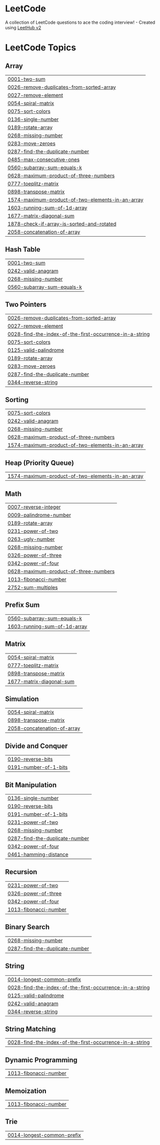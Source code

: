 # LeetCode
A collection of LeetCode questions to ace the coding interview! - Created using [LeetHub v2](https://github.com/arunbhardwaj/LeetHub-2.0)

<!---LeetCode Topics Start-->
# LeetCode Topics
## Array
|  |
| ------- |
| [0001-two-sum](https://github.com/rajvikash18113/LeetCode/tree/master/0001-two-sum) |
| [0026-remove-duplicates-from-sorted-array](https://github.com/rajvikash18113/LeetCode/tree/master/0026-remove-duplicates-from-sorted-array) |
| [0027-remove-element](https://github.com/rajvikash18113/LeetCode/tree/master/0027-remove-element) |
| [0054-spiral-matrix](https://github.com/rajvikash18113/LeetCode/tree/master/0054-spiral-matrix) |
| [0075-sort-colors](https://github.com/rajvikash18113/LeetCode/tree/master/0075-sort-colors) |
| [0136-single-number](https://github.com/rajvikash18113/LeetCode/tree/master/0136-single-number) |
| [0189-rotate-array](https://github.com/rajvikash18113/LeetCode/tree/master/0189-rotate-array) |
| [0268-missing-number](https://github.com/rajvikash18113/LeetCode/tree/master/0268-missing-number) |
| [0283-move-zeroes](https://github.com/rajvikash18113/LeetCode/tree/master/0283-move-zeroes) |
| [0287-find-the-duplicate-number](https://github.com/rajvikash18113/LeetCode/tree/master/0287-find-the-duplicate-number) |
| [0485-max-consecutive-ones](https://github.com/rajvikash18113/LeetCode/tree/master/0485-max-consecutive-ones) |
| [0560-subarray-sum-equals-k](https://github.com/rajvikash18113/LeetCode/tree/master/0560-subarray-sum-equals-k) |
| [0628-maximum-product-of-three-numbers](https://github.com/rajvikash18113/LeetCode/tree/master/0628-maximum-product-of-three-numbers) |
| [0777-toeplitz-matrix](https://github.com/rajvikash18113/LeetCode/tree/master/0777-toeplitz-matrix) |
| [0898-transpose-matrix](https://github.com/rajvikash18113/LeetCode/tree/master/0898-transpose-matrix) |
| [1574-maximum-product-of-two-elements-in-an-array](https://github.com/rajvikash18113/LeetCode/tree/master/1574-maximum-product-of-two-elements-in-an-array) |
| [1603-running-sum-of-1d-array](https://github.com/rajvikash18113/LeetCode/tree/master/1603-running-sum-of-1d-array) |
| [1677-matrix-diagonal-sum](https://github.com/rajvikash18113/LeetCode/tree/master/1677-matrix-diagonal-sum) |
| [1878-check-if-array-is-sorted-and-rotated](https://github.com/rajvikash18113/LeetCode/tree/master/1878-check-if-array-is-sorted-and-rotated) |
| [2058-concatenation-of-array](https://github.com/rajvikash18113/LeetCode/tree/master/2058-concatenation-of-array) |
## Hash Table
|  |
| ------- |
| [0001-two-sum](https://github.com/rajvikash18113/LeetCode/tree/master/0001-two-sum) |
| [0242-valid-anagram](https://github.com/rajvikash18113/LeetCode/tree/master/0242-valid-anagram) |
| [0268-missing-number](https://github.com/rajvikash18113/LeetCode/tree/master/0268-missing-number) |
| [0560-subarray-sum-equals-k](https://github.com/rajvikash18113/LeetCode/tree/master/0560-subarray-sum-equals-k) |
## Two Pointers
|  |
| ------- |
| [0026-remove-duplicates-from-sorted-array](https://github.com/rajvikash18113/LeetCode/tree/master/0026-remove-duplicates-from-sorted-array) |
| [0027-remove-element](https://github.com/rajvikash18113/LeetCode/tree/master/0027-remove-element) |
| [0028-find-the-index-of-the-first-occurrence-in-a-string](https://github.com/rajvikash18113/LeetCode/tree/master/0028-find-the-index-of-the-first-occurrence-in-a-string) |
| [0075-sort-colors](https://github.com/rajvikash18113/LeetCode/tree/master/0075-sort-colors) |
| [0125-valid-palindrome](https://github.com/rajvikash18113/LeetCode/tree/master/0125-valid-palindrome) |
| [0189-rotate-array](https://github.com/rajvikash18113/LeetCode/tree/master/0189-rotate-array) |
| [0283-move-zeroes](https://github.com/rajvikash18113/LeetCode/tree/master/0283-move-zeroes) |
| [0287-find-the-duplicate-number](https://github.com/rajvikash18113/LeetCode/tree/master/0287-find-the-duplicate-number) |
| [0344-reverse-string](https://github.com/rajvikash18113/LeetCode/tree/master/0344-reverse-string) |
## Sorting
|  |
| ------- |
| [0075-sort-colors](https://github.com/rajvikash18113/LeetCode/tree/master/0075-sort-colors) |
| [0242-valid-anagram](https://github.com/rajvikash18113/LeetCode/tree/master/0242-valid-anagram) |
| [0268-missing-number](https://github.com/rajvikash18113/LeetCode/tree/master/0268-missing-number) |
| [0628-maximum-product-of-three-numbers](https://github.com/rajvikash18113/LeetCode/tree/master/0628-maximum-product-of-three-numbers) |
| [1574-maximum-product-of-two-elements-in-an-array](https://github.com/rajvikash18113/LeetCode/tree/master/1574-maximum-product-of-two-elements-in-an-array) |
## Heap (Priority Queue)
|  |
| ------- |
| [1574-maximum-product-of-two-elements-in-an-array](https://github.com/rajvikash18113/LeetCode/tree/master/1574-maximum-product-of-two-elements-in-an-array) |
## Math
|  |
| ------- |
| [0007-reverse-integer](https://github.com/rajvikash18113/LeetCode/tree/master/0007-reverse-integer) |
| [0009-palindrome-number](https://github.com/rajvikash18113/LeetCode/tree/master/0009-palindrome-number) |
| [0189-rotate-array](https://github.com/rajvikash18113/LeetCode/tree/master/0189-rotate-array) |
| [0231-power-of-two](https://github.com/rajvikash18113/LeetCode/tree/master/0231-power-of-two) |
| [0263-ugly-number](https://github.com/rajvikash18113/LeetCode/tree/master/0263-ugly-number) |
| [0268-missing-number](https://github.com/rajvikash18113/LeetCode/tree/master/0268-missing-number) |
| [0326-power-of-three](https://github.com/rajvikash18113/LeetCode/tree/master/0326-power-of-three) |
| [0342-power-of-four](https://github.com/rajvikash18113/LeetCode/tree/master/0342-power-of-four) |
| [0628-maximum-product-of-three-numbers](https://github.com/rajvikash18113/LeetCode/tree/master/0628-maximum-product-of-three-numbers) |
| [1013-fibonacci-number](https://github.com/rajvikash18113/LeetCode/tree/master/1013-fibonacci-number) |
| [2752-sum-multiples](https://github.com/rajvikash18113/LeetCode/tree/master/2752-sum-multiples) |
## Prefix Sum
|  |
| ------- |
| [0560-subarray-sum-equals-k](https://github.com/rajvikash18113/LeetCode/tree/master/0560-subarray-sum-equals-k) |
| [1603-running-sum-of-1d-array](https://github.com/rajvikash18113/LeetCode/tree/master/1603-running-sum-of-1d-array) |
## Matrix
|  |
| ------- |
| [0054-spiral-matrix](https://github.com/rajvikash18113/LeetCode/tree/master/0054-spiral-matrix) |
| [0777-toeplitz-matrix](https://github.com/rajvikash18113/LeetCode/tree/master/0777-toeplitz-matrix) |
| [0898-transpose-matrix](https://github.com/rajvikash18113/LeetCode/tree/master/0898-transpose-matrix) |
| [1677-matrix-diagonal-sum](https://github.com/rajvikash18113/LeetCode/tree/master/1677-matrix-diagonal-sum) |
## Simulation
|  |
| ------- |
| [0054-spiral-matrix](https://github.com/rajvikash18113/LeetCode/tree/master/0054-spiral-matrix) |
| [0898-transpose-matrix](https://github.com/rajvikash18113/LeetCode/tree/master/0898-transpose-matrix) |
| [2058-concatenation-of-array](https://github.com/rajvikash18113/LeetCode/tree/master/2058-concatenation-of-array) |
## Divide and Conquer
|  |
| ------- |
| [0190-reverse-bits](https://github.com/rajvikash18113/LeetCode/tree/master/0190-reverse-bits) |
| [0191-number-of-1-bits](https://github.com/rajvikash18113/LeetCode/tree/master/0191-number-of-1-bits) |
## Bit Manipulation
|  |
| ------- |
| [0136-single-number](https://github.com/rajvikash18113/LeetCode/tree/master/0136-single-number) |
| [0190-reverse-bits](https://github.com/rajvikash18113/LeetCode/tree/master/0190-reverse-bits) |
| [0191-number-of-1-bits](https://github.com/rajvikash18113/LeetCode/tree/master/0191-number-of-1-bits) |
| [0231-power-of-two](https://github.com/rajvikash18113/LeetCode/tree/master/0231-power-of-two) |
| [0268-missing-number](https://github.com/rajvikash18113/LeetCode/tree/master/0268-missing-number) |
| [0287-find-the-duplicate-number](https://github.com/rajvikash18113/LeetCode/tree/master/0287-find-the-duplicate-number) |
| [0342-power-of-four](https://github.com/rajvikash18113/LeetCode/tree/master/0342-power-of-four) |
| [0461-hamming-distance](https://github.com/rajvikash18113/LeetCode/tree/master/0461-hamming-distance) |
## Recursion
|  |
| ------- |
| [0231-power-of-two](https://github.com/rajvikash18113/LeetCode/tree/master/0231-power-of-two) |
| [0326-power-of-three](https://github.com/rajvikash18113/LeetCode/tree/master/0326-power-of-three) |
| [0342-power-of-four](https://github.com/rajvikash18113/LeetCode/tree/master/0342-power-of-four) |
| [1013-fibonacci-number](https://github.com/rajvikash18113/LeetCode/tree/master/1013-fibonacci-number) |
## Binary Search
|  |
| ------- |
| [0268-missing-number](https://github.com/rajvikash18113/LeetCode/tree/master/0268-missing-number) |
| [0287-find-the-duplicate-number](https://github.com/rajvikash18113/LeetCode/tree/master/0287-find-the-duplicate-number) |
## String
|  |
| ------- |
| [0014-longest-common-prefix](https://github.com/rajvikash18113/LeetCode/tree/master/0014-longest-common-prefix) |
| [0028-find-the-index-of-the-first-occurrence-in-a-string](https://github.com/rajvikash18113/LeetCode/tree/master/0028-find-the-index-of-the-first-occurrence-in-a-string) |
| [0125-valid-palindrome](https://github.com/rajvikash18113/LeetCode/tree/master/0125-valid-palindrome) |
| [0242-valid-anagram](https://github.com/rajvikash18113/LeetCode/tree/master/0242-valid-anagram) |
| [0344-reverse-string](https://github.com/rajvikash18113/LeetCode/tree/master/0344-reverse-string) |
## String Matching
|  |
| ------- |
| [0028-find-the-index-of-the-first-occurrence-in-a-string](https://github.com/rajvikash18113/LeetCode/tree/master/0028-find-the-index-of-the-first-occurrence-in-a-string) |
## Dynamic Programming
|  |
| ------- |
| [1013-fibonacci-number](https://github.com/rajvikash18113/LeetCode/tree/master/1013-fibonacci-number) |
## Memoization
|  |
| ------- |
| [1013-fibonacci-number](https://github.com/rajvikash18113/LeetCode/tree/master/1013-fibonacci-number) |
## Trie
|  |
| ------- |
| [0014-longest-common-prefix](https://github.com/rajvikash18113/LeetCode/tree/master/0014-longest-common-prefix) |
<!---LeetCode Topics End-->